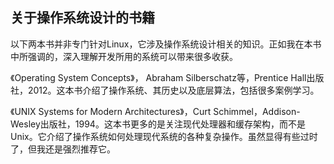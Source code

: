 ## 关于操作系统设计的书籍

以下两本书并非专门针对Linux，它涉及操作系统设计相关的知识。正如我在本书中所强调的，深入理解开发所用的系统可以带来很多收获。

《Operating System Concepts》， Abraham Silberschatz等，Prentice Hall出版社，2012。这本书介绍了操作系统、其历史以及底层算法，包括很多案例学习。

《UNIX Systems for Modern Architectures》，Curt Schimmel，Addison-Wesley出版社，1994。这本书更多的是关注现代处理器和缓存架构，而不是Unix。它介绍了操作系统如何处理现代系统的各种复杂操作。虽然显得有些过时了，但我还是强烈推荐它。



